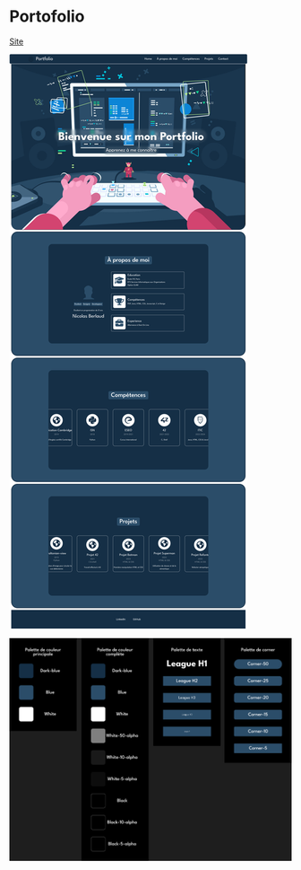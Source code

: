 # Portofolio

[Site](https://bldnicolas.github.io/Portfolio/)

![Figma_main.png](./asset/Figma_main.png)

![Figma_direction_artistique.png](./asset/Figma_direction_artistique.png)